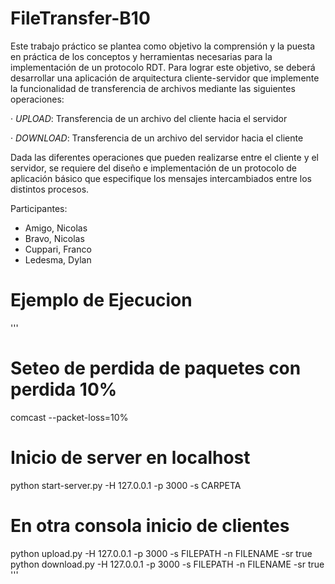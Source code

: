 # FileTransfer-B10

Este trabajo práctico se plantea como objetivo la comprensión y la puesta en práctica de los conceptos y herramientas
necesarias para la implementación de un protocolo RDT. Para lograr este objetivo, se deberá desarrollar una aplicación
de arquitectura cliente-servidor que implemente la funcionalidad de transferencia de archivos mediante las siguientes
operaciones:

· *UPLOAD*: Transferencia de un archivo del cliente hacia el servidor

· *DOWNLOAD*: Transferencia de un archivo del servidor hacia el cliente

Dada las diferentes operaciones que pueden realizarse entre el cliente y el servidor, se requiere del diseño e implementación de un protocolo de aplicación básico que especifique los mensajes intercambiados entre los distintos procesos.

Participantes:
- Amigo, Nicolas
- Bravo, Nicolas
- Cuppari, Franco
- Ledesma, Dylan

# Ejemplo de Ejecucion
'''
# Seteo de perdida de paquetes con perdida 10%
comcast --packet-loss=10%

# Inicio de server en localhost
python start-server.py -H 127.0.0.1 -p 3000 -s CARPETA

# En otra consola inicio de clientes
python upload.py -H 127.0.0.1 -p 3000 -s FILEPATH -n FILENAME -sr true
python download.py -H 127.0.0.1 -p 3000 -s FILEPATH -n FILENAME -sr true
'''
